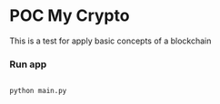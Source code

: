 # POC My Crypto

This is a test for apply basic concepts of a blockchain 

### Run app

<code>
python main.py
</code>